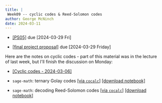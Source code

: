 ```yaml
---
title: |
 Week09 -- cyclic codes & Reed-Solomon codes
author: George McNinch  
date: 2024-03-11
---
```



- [[PS05]](/course-assignments/PS05--ECC.html) due [2024-03-29 Fri]

- [[final project proposal]](/course-assignments/FinReport-Proposal.html) due [2024-03-29 Friday]

Here are the notes on cyclic codes - part of this material was in the
lecture of last week, but I'll finish the discussion on Monday:

- [[Cyclic codes - 2024-03-06]](/course-contents/2024-03-06--cyclic.html)

- `sage-math`: ternary Golay codes
  [[via `cocalc`]](https://cocalc.com/github/gmcninch-tufts/2024-Sp-Math190/blob/main/course-contents/notebooks/2024-03-06--ternary-golay.ipynb)
  [[download notebook]](/course-contents/notebooks/2024-03-06--ternary-golay.ipynb) 


- `sage-math`: decoding Reed-Solomon codes
  [[via `cocalc`]](https://cocalc.com/github/gmcninch-tufts/2024-Sp-Math190/blob/main/course-contents/notebooks/2024-03-13--ReedSolomon-class.ipynb)
  [[download notebook]](/course-contents/notebooks/2024-03-13--ReedSolomon-class.ipynb) 

